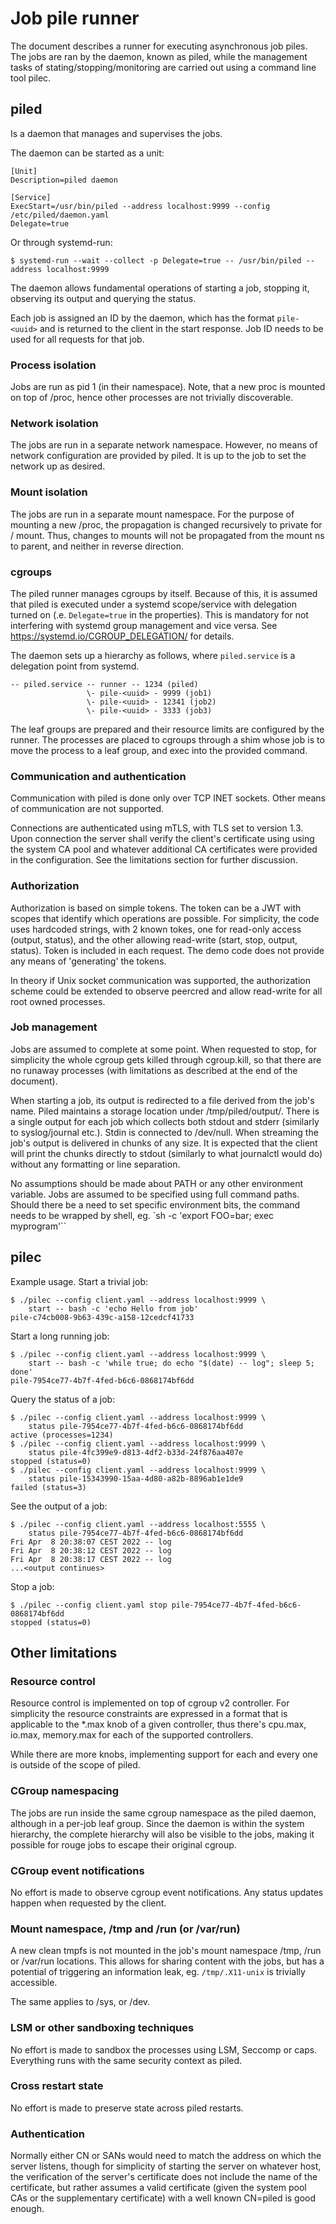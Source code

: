# Job pile runner

The document describes a runner for executing asynchronous job piles. The jobs
are ran by the daemon, known as piled, while the management tasks of
stating/stopping/monitoring are carried out using a command line tool pilec.

## piled

Is a daemon that manages and supervises the jobs. 

The daemon can be started as a unit:
```
[Unit]
Description=piled daemon

[Service]
ExecStart=/usr/bin/piled --address localhost:9999 --config /etc/piled/daemon.yaml
Delegate=true
```

Or through systemd-run:

```
$ systemd-run --wait --collect -p Delegate=true -- /usr/bin/piled --address localhost:9999
```

The daemon allows fundamental operations of starting a job, stopping it,
observing its output and querying the status.

Each job is assigned an ID by the daemon, which has the format `pile-<uuid>` and
is returned to the client in the start response. Job ID needs to be used for all 
requests for that job.

### Process isolation

Jobs are run as pid 1 (in their namespace). Note, that a new proc is mounted on
top of /proc, hence other processes are not trivially discoverable.

### Network isolation

The jobs are run in a separate network namespace. However, no means of network
configuration are provided by piled. It is up to the job to set the network up
as desired.

### Mount isolation

The jobs are run in a separate mount namespace. For the purpose of mounting a
new /proc, the propagation is changed recursively to private for / mount. Thus,
changes to mounts will not be propagated from the mount ns to parent, and
neither in reverse direction.

### cgroups

The piled runner manages cgroups by itself. Because of this, it is assumed that
piled is executed under a systemd scope/service with delegation turned on (.e.
`Delegate=true` in the properties). This is mandatory for not interfering with
systemd group management and vice versa. See
https://systemd.io/CGROUP_DELEGATION/ for details.

The daemon sets up a hierarchy as follows, where `piled.service` is a delegation
point from systemd.

```
-- piled.service -- runner -- 1234 (piled)
                 \- pile-<uuid> - 9999 (job1)
                 \- pile-<uuid> - 12341 (job2)
                 \- pile-<uuid> - 3333 (job3)
```
The leaf groups are prepared and their resource limits are configured by the runner.
The processes are placed to cgroups through a shim whose job is to move the
process to a leaf group, and exec into the provided command.

### Communication and authentication

Communication with piled is done only over TCP INET sockets. Other means of
communication are not supported.

Connections are authenticated using mTLS, with TLS set to version 1.3. Upon
connection the server shall verify the client's certificate using using the
system CA pool and whatever additional CA certificates were provided in the
configuration. See the limitations section for further discussion.


### Authorization

Authorization is based on simple tokens. The token can be a JWT with scopes that
identify which operations are possible. For simplicity, the code uses hardcoded
strings, with 2 known tokes, one for read-only access (output, status), and the
other allowing read-write (start, stop, output, status). Token is included in
each request. The demo code does not provide any means of 'generating' the
tokens.

In theory if Unix socket communication was supported, the authorization scheme
could be extended to observe peercred and allow read-write for all root owned
processes.

### Job management

Jobs are assumed to complete at some point. When requested to stop, for
simplicity the whole cgroup gets killed through cgroup.kill, so that there are
no runaway processes (with limitations as described at the end of the document).

When starting a job, its output is redirected to a file derived from the job's
name. Piled maintains a storage location under /tmp/piled/output/<job-id>. There
is a single output for each job which collects both stdout and stderr (similarly
to syslog/journal etc.). Stdin is connected to /dev/null. When streaming the
job's output is delivered in chunks of any size. It is expected that the client
will print the chunks directly to stdout (similarly to what journalctl would do)
without any formatting or line separation.

No assumptions should be made about PATH or any other environment variable. Jobs
are assumed to be specified using full command paths. Should there be a need to
set specific environment bits, the command needs to be wrapped by shell, eg. `sh
-c 'export FOO=bar; exec myprogram'``

## pilec

Example usage. Start a trivial job:
```
$ ./pilec --config client.yaml --address localhost:9999 \
    start -- bash -c 'echo Hello from job'
pile-c74cb008-9b63-439c-a158-12cedcf41733
```

Start a long running job:

```
$ ./pilec --config client.yaml --address localhost:9999 \
    start -- bash -c 'while true; do echo "$(date) -- log"; sleep 5; done'
pile-7954ce77-4b7f-4fed-b6c6-0868174bf6dd
```

Query the status of a job:

```
$ ./pilec --config client.yaml --address localhost:9999 \
    status pile-7954ce77-4b7f-4fed-b6c6-0868174bf6dd
active (processes=1234)
$ ./pilec --config client.yaml --address localhost:9999 \
    status pile-4fc399e9-d813-4df2-b33d-24f876aa407e
stopped (status=0)
$ ./pilec --config client.yaml --address localhost:9999 \
    status pile-15343990-15aa-4d80-a82b-8896ab1e1de9
failed (status=3)
```

See the output of a job:

```
$ ./pilec --config client.yaml --address localhost:5555 \
    status pile-7954ce77-4b7f-4fed-b6c6-0868174bf6dd
Fri Apr  8 20:38:07 CEST 2022 -- log
Fri Apr  8 20:38:12 CEST 2022 -- log
Fri Apr  8 20:38:17 CEST 2022 -- log
...<output continues>
```

Stop a job:

```
$ ./pilec --config client.yaml stop pile-7954ce77-4b7f-4fed-b6c6-0868174bf6dd
stopped (status=0)
```

## Other limitations

### Resource control

Resource control is implemented on top of cgroup v2 controller. For simplicity
the resource constraints are expressed in a format that is applicable to the
*.max knob of a given controller, thus there's cpu.max, io.max, memory.max for
each of the supported controllers.

While there are more knobs, implementing support for each and every one is
outside of the scope of piled.

### CGroup namespacing

The jobs are run inside the same cgroup namespace as the piled daemon, although
in a per-job leaf group. Since the daemon is within the system hierarchy, the
complete hierarchy will also be visible to the jobs, making it possible for
rouge jobs to escape their original cgroup.

### CGroup event notifications

No effort is made to observe cgroup event notifications. Any status updates
happen when requested by the client.

### Mount namespace, /tmp and /run (or /var/run)

A new clean tmpfs is not mounted in the job's mount namespace /tmp, /run or
/var/run locations. This allows for sharing content with the jobs, but has a
potential of triggering an information leak, eg. `/tmp/.X11-unix` is trivially
accessible.

The same applies to /sys, or /dev.

### LSM or other sandboxing techniques

No effort is made to sandbox the processes using LSM, Seccomp or caps.
Everything runs with the same security context as piled.

### Cross restart state

No effort is made to preserve state across piled restarts.

### Authentication

Normally either CN or SANs would need to match the address on which the server
listens, though for simplicity of starting the server on whatever host, the
verification of the server's certificate does not include the name of the
certificate, but rather assumes a valid certificate (given the system pool CAs
or the supplementary certificate) with a well known CN=piled is good enough.
